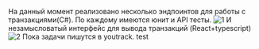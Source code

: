 На данный момент реализовано несколько эндпоинтов для работы с транзакциями(C#). По каждому имеются юнит и API тесты.
![1](https://user-images.githubusercontent.com/49900945/117339318-47f66180-aea8-11eb-909f-d1935952f5ea.png)
И незамысловатый интерфейс для вывода транзакций (React+typescript)
![2](https://user-images.githubusercontent.com/49900945/117339358-52186000-aea8-11eb-9ed2-f0f4cff84723.png)
Пока задачи пишутся в youtrack.
test